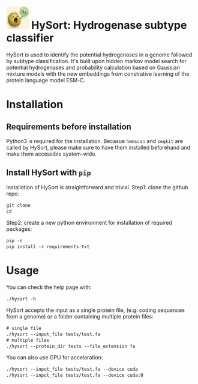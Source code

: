 # <img src="images/icon.jpg" alt="Icon" width="60" height="60" /> HySort: Hydrogenase subtype classifier

HySort is used to identify the potential hydrogenases in a genome followed by subtype classification. It's built upon hidden markov model search for potential hydrogenases and probability calculation based on Gaussian mixture models with the new embeddings from constrative learning of the protein language model ESM-C.

# Installation
## Requirements before installation
Python3 is required for the installation. Becasue `hmmscan` and `seqkit` are called by HySort, please make sure to have them installed beforehand and make them accessible system-wide.

## Install HySort with `pip`
Installation of HySort is straightforward and trivial.
Step1: clone the github repo:
```
git clone
cd
```
Step2: create a new python environment for installation of required packages:
```
pip -n
pip install -r requirements.txt
```

# Usage
You can check the help page with:
```
./hysort -h
```
HySort accepts the input as a single protein file, (e.g. coding sequences from a genome) or a folder containing multiple protein files:
```
# single file
./hysort --input_file tests/test.fa
# multiple files
./hysort --protein_dir tests --file_extension fa
```
You can also use GPU for accelaration:
```
./hysort --input_file tests/test.fa --device cuda
./hysort --input_file tests/test.fa --device cuda:0
```

